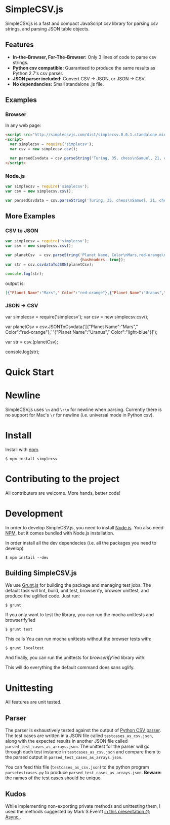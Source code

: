 # SimpleCSV.js

SimpleCSV.js is a fast and compact JavaScript csv library for parsing csv strings, and parsing JSON table objects.

## Features ##

* **In-the-Browser, For-The-Browser:** Only 3 lines of code to parse csv strings. 
* **Python csv compatible:** Guaranteed to produce the same results as Python 2.7's csv parser. 
* **JSON parser included:** Convert CSV -> JSON, or JSON -> CSV.
* **No dependancies:** Small standalone .js file. 

## Examples ##

### Browser ###

In any web page:
```html
<script src="http://simplecsvjs.com/dist/simplecsv.0.0.1.standalone.min.js"></script>
<script>
  var simplecsv = require('simplecsv');
  var csv = new simplecsv.csv();

  var parsedCsvdata = csv.parseString('Turing, 35, chess\nSamuel, 21, checkers');
</script>
```

### Node.js ###

```js
var simplecsv = require('simplecsv');
var csv = new simplecsv.csv();

var parsedCsvdata = csv.parseString('Turing, 35, chess\nSamuel, 21, checkers');
```

## More Examples ##


### CSV to JSON ###

```js
var simplecsv = require('simplecsv');
var csv = new simplecsv.csv();

var planetCsv  = csv.parseString('Planet Name, Color\nMars,red-orange\nUranus,light-blue',
                                 {hasHeaders: true});
var str = csv.csvdataToJSON(planetCsv);

console.log(str);
```

output is:
```json
[{"Planet Name":"Mars"," Color":"red-orange"},{"Planet Name":"Uranus"," Color":"light-blue"}]
```

### JSON -> CSV ###
var simplecsv = require('simplecsv');
var csv = new simplecsv.csv();

var planetCsv  = csv.JSONToCsvdata('[{"Planet Name":"Mars"," Color":"red-orange"},'
                                    '{"Planet Name":"Uranus"," Color":"light-blue"}]');

var str = csv.(planetCsv);

console.log(str);


# Quick Start #

# Newline #

SimpleCSV.js uses `\n` and `\r\n` for newline when parsing. Currently there is no support for Mac's `\r` for newline (i.e. universal mode in Python csv). 

# Install #

Install with [npm](https://www.npmjs.com/).

~~~
$ npm install simplecsv
~~~






# Contributing to the project

All contributers are welcome. More hands, better code! 

# Development

In order to develop SimpleCSV.js, you need to install [Node.js](https://nodejs.org/). You also need [NPM](https://www.npmjs.com/), but it comes bundled with Node.js installation.

In order install all the dev dependecies (i.e. all the packages you need to develop)

~~~
$ npm install --dev
~~~

## Building SimpleCSV.js

We use [Grunt.js](http://gruntjs.com/) for building the package and managing test jobs. The default task will lint, build, unit test, browserify, browser unittest, and produce the uglified code. Just run:

~~~
$ grunt
~~~

If you only want to test the library, you can run the mocha unittests and browserify'ied 

~~~
$ grunt test
~~~

This calls 
You can run mocha unittests without the browser tests with:

~~~
$ grunt localtest
~~~

And finally, you can run the unittests for *browserify*'ied library with:

This will do everything the default command does sans uglify. 

# Unittesting

All features are unit tested.

## Parser ##

The parser is exhaustively tested against the output of [Python CSV parser](https://docs.python.org/2/library/csv.html). The test cases are written in a JSON file called `testcases_as_csv.json`, along with the expected results in another JSON file called `parsed_test_cases_as_arrays.json`. The unittest for the parser will go through each test instance in `testcases_as_csv.json` and compare them to the parsed output in `parsed_test_cases_as_arrays.json`. 

You can feed this file (`testcases_as_csv.json`) to the python program `parsetestcases.py` to produce `parsed_test_cases_as_arrays.json`. **Beware:** the names of the test cases should be unique.

## Kudos ##

While implementing non-exporting private methods and unittesting them, I used the methods suggested by Mark S.Everitt [in this presentation @ Async.](https://speakerdeck.com/qubyte/writing-testable-private-methods-with-node-dot-js-modules). 




